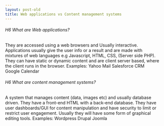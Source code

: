 ```yaml
---
layout: post-old
title: Web applications vs Content management systems 
---
```


###### H6 What are Web applications?
They are accessed using a web browsers and Usually interactive. Applications usually give the user info or a result and are made with mixtures of web languages e.g Javascript, HTML, CSS,  (Server side PHP). They can have static or dynamic content and are client server based, where the client runs in the browser.
Examples:
Yahoo Mail
Salesforce CRM
Google Calendar
###### H6 What are content management systems?
A system that manages content (data, images etc) and usually database driven. They have a front-end HTML with a back-end database. They have user dashboards/GUI for content manipulation and have security to limit or restrict user engagement. Usually they will have some form of graphical editing tools.
Examples:
Wordpress
Drupal
Joomla

